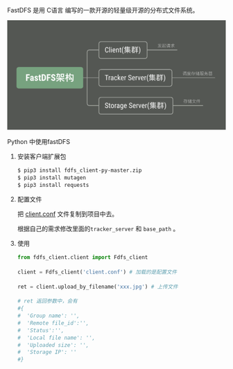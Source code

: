 FastDFS 是用 C语言 编写的一款开源的轻量级开源的分布式文件系统。



![fastdfs](./fastdfs.png)



Python 中使用fastDFS

1. 安装客户端扩展包

   ```bash
   $ pip3 install fdfs_client-py-master.zip
   $ pip3 install mutagen
   $ pip3 install requests
   ```

2. 配置文件

   把 [client.conf](./client.conf) 文件复制到项目中去。

   根据自己的需求修改里面的`tracker_server` 和 `base_path` 。

3. 使用

   ```python
   from fdfs_client.client import Fdfs_client
   
   client = Fdfs_client('client.conf') # 加载的是配置文件
   
   ret = client.upload_by_filename('xxx.jpg') # 上传文件
   
   # ret 返回参数中，会有
   #{
   #  'Group name': '',
   #  'Remote file_id':'',
   #  'Status':'',
   #  'Local file name': '',
   #  'Uploaded size': '',
   #  'Storage IP': ''
   #}
   ```

   